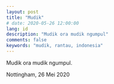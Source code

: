 ```yaml
---
layout: post
title: "Mudik"
# date: 2020-05-26 12:00:00
lang: id
description: "Mudik ora mudik ngumpul"
comments: false
keywords: "mudik, rantau, indonesia"
--- 
```


Mudik ora mudik ngumpul. 

Nottingham, 26 Mei 2020